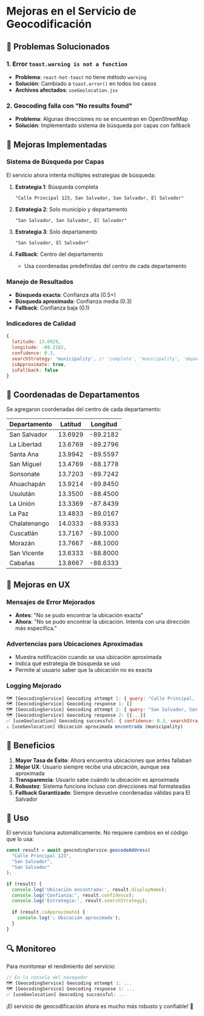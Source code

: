 # Mejoras en el Servicio de Geocodificación

## 🚨 Problemas Solucionados

### 1. **Error `toast.warning is not a function`**
- **Problema**: `react-hot-toast` no tiene método `warning`
- **Solución**: Cambiado a `toast.error()` en todos los casos
- **Archivos afectados**: `useGeolocation.jsx`

### 2. **Geocoding falla con "No results found"**
- **Problema**: Algunas direcciones no se encuentran en OpenStreetMap
- **Solución**: Implementado sistema de búsqueda por capas con fallback

## 🚀 Mejoras Implementadas

### **Sistema de Búsqueda por Capas**

El servicio ahora intenta múltiples estrategias de búsqueda:

1. **Estrategia 1**: Búsqueda completa
   ```
   "Calle Principal 123, San Salvador, San Salvador, El Salvador"
   ```

2. **Estrategia 2**: Solo municipio y departamento
   ```
   "San Salvador, San Salvador, El Salvador"
   ```

3. **Estrategia 3**: Solo departamento
   ```
   "San Salvador, El Salvador"
   ```

4. **Fallback**: Centro del departamento
   - Usa coordenadas predefinidas del centro de cada departamento

### **Manejo de Resultados**

- **Búsqueda exacta**: Confianza alta (0.5+)
- **Búsqueda aproximada**: Confianza media (0.3)
- **Fallback**: Confianza baja (0.1)

### **Indicadores de Calidad**

```javascript
{
  latitude: 13.6929,
  longitude: -89.2182,
  confidence: 0.3,
  searchStrategy: 'municipality', // 'complete', 'municipality', 'department', 'fallback'
  isApproximate: true,
  isFallback: false
}
```

## 📍 Coordenadas de Departamentos

Se agregaron coordenadas del centro de cada departamento:

| Departamento | Latitud | Longitud |
|--------------|---------|----------|
| San Salvador | 13.6929 | -89.2182 |
| La Libertad | 13.6769 | -89.2796 |
| Santa Ana | 13.9942 | -89.5597 |
| San Miguel | 13.4769 | -88.1778 |
| Sonsonate | 13.7203 | -89.7242 |
| Ahuachapán | 13.9214 | -89.8450 |
| Usulután | 13.3500 | -88.4500 |
| La Unión | 13.3369 | -87.8439 |
| La Paz | 13.4833 | -89.0167 |
| Chalatenango | 14.0333 | -88.9333 |
| Cuscatlán | 13.7167 | -89.1000 |
| Morazán | 13.7667 | -88.1000 |
| San Vicente | 13.6333 | -88.8000 |
| Cabañas | 13.8667 | -88.6333 |

## 🔧 Mejoras en UX

### **Mensajes de Error Mejorados**

- **Antes**: "No se pudo encontrar la ubicación exacta"
- **Ahora**: "No se pudo encontrar la ubicación. Intenta con una dirección más específica."

### **Advertencias para Ubicaciones Aproximadas**

- Muestra notificación cuando se usa ubicación aproximada
- Indica qué estrategia de búsqueda se usó
- Permite al usuario saber que la ubicación no es exacta

### **Logging Mejorado**

```javascript
🗺️ [GeocodingService] Geocoding attempt 1: { query: "Calle Principal, San Salvador, San Salvador, El Salvador" }
🗺️ [GeocodingService] Geocoding response 1: []
🗺️ [GeocodingService] Geocoding attempt 2: { query: "San Salvador, San Salvador, El Salvador" }
🗺️ [GeocodingService] Geocoding response 2: [{...}]
✅ [useGeolocation] Geocoding successful: { confidence: 0.3, searchStrategy: 'municipality' }
⚠️ [useGeolocation] Ubicación aproximada encontrada (municipality)
```

## 🎯 Beneficios

1. **Mayor Tasa de Éxito**: Ahora encuentra ubicaciones que antes fallaban
2. **Mejor UX**: Usuario siempre recibe una ubicación, aunque sea aproximada
3. **Transparencia**: Usuario sabe cuándo la ubicación es aproximada
4. **Robustez**: Sistema funciona incluso con direcciones mal formateadas
5. **Fallback Garantizado**: Siempre devuelve coordenadas válidas para El Salvador

## 🚀 Uso

El servicio funciona automáticamente. No requiere cambios en el código que lo usa:

```javascript
const result = await geocodingService.geocodeAddress(
  "Calle Principal 123",
  "San Salvador", 
  "San Salvador"
);

if (result) {
  console.log('Ubicación encontrada:', result.displayName);
  console.log('Confianza:', result.confidence);
  console.log('Estrategia:', result.searchStrategy);
  
  if (result.isApproximate) {
    console.log('⚠️ Ubicación aproximada');
  }
}
```

## 🔍 Monitoreo

Para monitorear el rendimiento del servicio:

```javascript
// En la consola del navegador
🗺️ [GeocodingService] Geocoding attempt 1: ...
🗺️ [GeocodingService] Geocoding response 1: ...
✅ [useGeolocation] Geocoding successful: ...
```

¡El servicio de geocodificación ahora es mucho más robusto y confiable! 🎉
